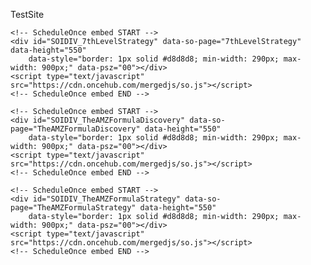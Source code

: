 TestSite
<html lang="en">

<head>
    <meta charset="UTF-8">
    <meta http-equiv="X-UA-Compatible" content="IE=edge">
    <meta name="viewport" content="width=device-width, initial-scale=1.0">
    <title>Document</title>
</head>

<body>
    <!-- ScheduleOnce embed START -->
    <div id="SOIDIV_7thLevelQuickCall" data-so-page="7thLevelQuickCall" data-height="550"
        data-style="border: 1px solid #d8d8d8; min-width: 290px; max-width: 900px;" data-psz="00"></div>
    <script type="text/javascript" src="https://cdn.oncehub.com/mergedjs/so.js"></script>
    <!-- ScheduleOnce embed END -->

    <!-- ScheduleOnce embed START -->
    <div id="SOIDIV_7thLevelStrategy" data-so-page="7thLevelStrategy" data-height="550"
        data-style="border: 1px solid #d8d8d8; min-width: 290px; max-width: 900px;" data-psz="00"></div>
    <script type="text/javascript" src="https://cdn.oncehub.com/mergedjs/so.js"></script>
    <!-- ScheduleOnce embed END -->

    <!-- ScheduleOnce embed START -->
    <div id="SOIDIV_TheAMZFormulaDiscovery" data-so-page="TheAMZFormulaDiscovery" data-height="550"
        data-style="border: 1px solid #d8d8d8; min-width: 290px; max-width: 900px;" data-psz="00"></div>
    <script type="text/javascript" src="https://cdn.oncehub.com/mergedjs/so.js"></script>
    <!-- ScheduleOnce embed END -->

    <!-- ScheduleOnce embed START -->
    <div id="SOIDIV_TheAMZFormulaStrategy" data-so-page="TheAMZFormulaStrategy" data-height="550"
        data-style="border: 1px solid #d8d8d8; min-width: 290px; max-width: 900px;" data-psz="00"></div>
    <script type="text/javascript" src="https://cdn.oncehub.com/mergedjs/so.js"></script>
    <!-- ScheduleOnce embed END -->
</body>

</html>
